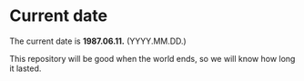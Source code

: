 # Current date

The current date is **1987.06.11.** (YYYY.MM.DD.)

This repository will be good when the world ends, so we will know how long it lasted.